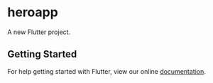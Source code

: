 # heroapp

A new Flutter project.

## Getting Started

For help getting started with Flutter, view our online
[documentation](https://flutter.io/).
